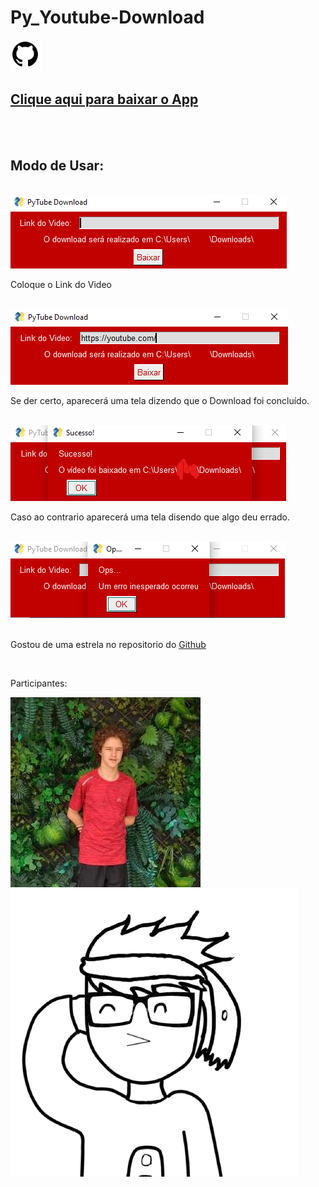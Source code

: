 # Py_Youtube-Download

<a href="https://github.com/AlexandreSantAnaLangunno/Py_Youtube-Download">
<picture>
        <img src="media/imagens/GitHub.jpeg.png" width="10%" alt="Acesse o Codigo Fonte!" class="GitHub">
</picture>
</a>



      
<a href="media/Arquivo.exe/Py_Youtube_Download.zip" download="Py_Youtube-Download.zip" type="application/zip">
            
<h2 class="Texto">Clique aqui para baixar o App</h2>

</a>

<br>
<br>

<h2 class="Texto">
            Modo de Usar:
</h2>

<br>
<div class="Modo_de_Usar">
<img src="media/imagens/screen_main.png" >
<br>

Coloque o Link do Video

<br>
<img src="media/imagens/screen_main2.png" >
<br>

Se der certo, aparecerá uma tela dizendo que o Download foi concluído.

<br>
<img src="media/imagens/screen_sucesso.png">
<br>

Caso ao contrario aparecerá uma tela disendo que algo deu errado. 

<br>
<img src="media/imagens/screen_error.png" alt="">
<br>
<br>

</div>

<p class="Texto">
                 Gostou de uma estrela no repositorio do <a href="https://github.com/AlexandreSantAnaLangunno/Py_Youtube-Download"> Github </a>
</p>

<br>

Participantes:

<a href="https://github.com/OrlatoDev">
   <img src="media/imagens/OrlatoDev.jfif" alt="Orlato Dev" class="Participantes">
</a>

<a href="http://github.com/AlexandreSantAnaLangunno">
<img src="media/imagens/Alexandre.png" alt="Alexandre" id="Alexandre" class="Participantes">
</a>


